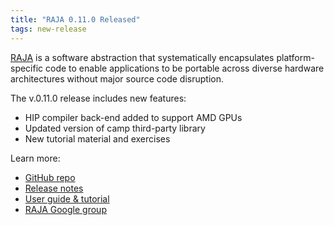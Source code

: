 ```yaml
---
title: "RAJA 0.11.0 Released"
tags: new-release
---
```


[RAJA](https://github.com/LLNL/raja) is a software abstraction that systematically encapsulates platform-specific code to enable applications to be portable across diverse hardware architectures without major source code disruption.

The v.0.11.0 release includes new features:
- HIP compiler back-end added to support AMD GPUs
- Updated version of camp third-party library
- New tutorial material and exercises

Learn more:
- [GitHub repo](https://github.com/LLNL/raja)
- [Release notes](https://github.com/LLNL/RAJA/releases/tag/v0.11.0)
- [User guide & tutorial](https://raja.readthedocs.io/en/master/)
- [RAJA Google group](https://groups.google.com/forum/#!forum/raja-users)
